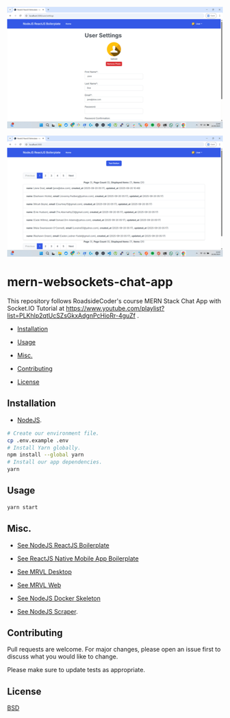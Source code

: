 ![nodejs-reactjs-boilerplate.png](https://github.com/kkamara/useful/blob/main/nodejs-reactjs-boilerplate.png?raw=true)

![nodejs-reactjs-boilerplate2.png](https://github.com/kkamara/useful/blob/main/nodejs-reactjs-boilerplate2.png?raw=true)

# mern-websockets-chat-app

This repository follows RoadsideCoder's course MERN Stack Chat App with Socket.IO Tutorial at https://www.youtube.com/playlist?list=PLKhlp2qtUcSZsGkxAdgnPcHioRr-4guZf .

* [Installation](#installation)

* [Usage](#usage)

* [Misc.](#misc)

* [Contributing](#contributing)

* [License](#license)

## Installation

* [NodeJS](https://nodejs.org/en/).

```bash
# Create our environment file.
cp .env.example .env
# Install Yarn globally.
npm install --global yarn
# Install our app dependencies.
yarn
```

## Usage

```bash
yarn start
```

## Misc.

* [See NodeJS ReactJS Boilerplate](https://github.com/kkamara/nodejs-reactjs-boilerplate)

* [See ReactJS Native Mobile App Boilerplate](https://github.com/kkamara/ReactJSNativeMobileAppBoilerplate)

* [See MRVL Desktop](https://github.com/kkamara/mrvl-desktop)

* [See MRVL Web](https://github.com/kkamara/mrvl-web)

* [See NodeJS Docker Skeleton](https://github.com/kkamara/nodejs-docker-skeleton)

* [See NodeJS Scraper](https://github.com/kkamara/nodejs-scraper).

## Contributing
Pull requests are welcome. For major changes, please open an issue first to discuss what you would like to change.

Please make sure to update tests as appropriate.

## License
[BSD](https://opensource.org/licenses/BSD-3-Clause)
